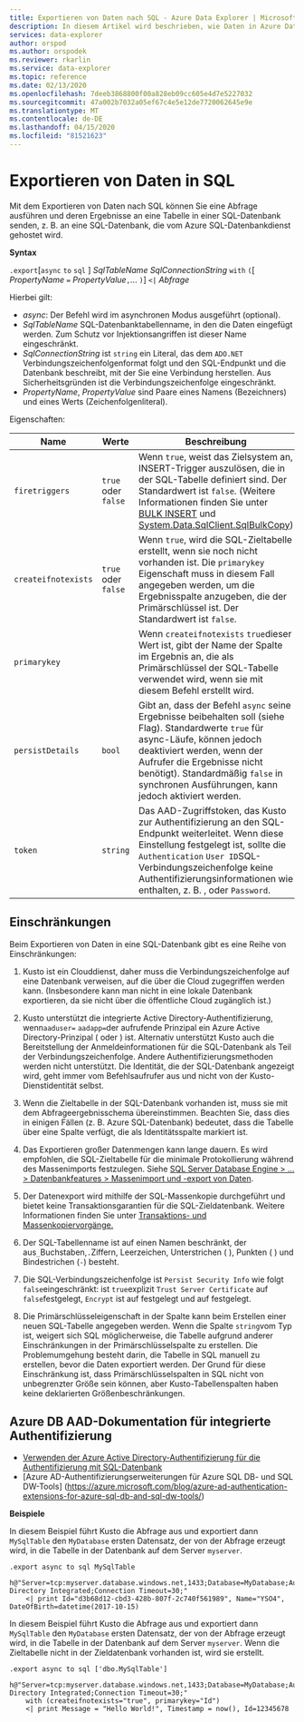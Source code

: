 ```yaml
---
title: Exportieren von Daten nach SQL - Azure Data Explorer | Microsoft Docs
description: In diesem Artikel wird beschrieben, wie Daten in Azure Data Explorer in SQL exportiert werden.
services: data-explorer
author: orspod
ms.author: orspodek
ms.reviewer: rkarlin
ms.service: data-explorer
ms.topic: reference
ms.date: 02/13/2020
ms.openlocfilehash: 7deeb3868800f00a828eb09cc605e4d7e5227032
ms.sourcegitcommit: 47a002b7032a05ef67c4e5e12de7720062645e9e
ms.translationtype: MT
ms.contentlocale: de-DE
ms.lasthandoff: 04/15/2020
ms.locfileid: "81521623"
---
```

# <a name="export-data-to-sql"></a>Exportieren von Daten in SQL

Mit dem Exportieren von Daten nach SQL können Sie eine Abfrage ausführen und deren Ergebnisse an eine Tabelle in einer SQL-Datenbank senden, z. B. an eine SQL-Datenbank, die vom Azure SQL-Datenbankdienst gehostet wird.

**Syntax**

`.export`[`async` `to` `sql` ] *SqlTableName* *SqlConnectionString* `with` `(`[ *PropertyName* `=` *PropertyValue*`,`... `)`] `<|` *Abfrage*

Hierbei gilt:
* *async*: Der Befehl wird im asynchronen Modus ausgeführt (optional).
* *SqlTableName* SQL-Datenbanktabellenname, in den die Daten eingefügt werden.
  Zum Schutz vor Injektionsangriffen ist dieser Name eingeschränkt.
* *SqlConnectionString* ist `string` ein Literal, das dem `ADO.NET` Verbindungszeichenfolgenformat folgt und den SQL-Endpunkt und die Datenbank beschreibt, mit der Sie eine Verbindung herstellen. Aus Sicherheitsgründen ist die Verbindungszeichenfolge eingeschränkt.
* *PropertyName*, *PropertyValue* sind Paare eines Namens (Bezeichners) und eines Werts (Zeichenfolgenliteral).

Eigenschaften:

|Name               |Werte           |Beschreibung|
|-------------------|-----------------|-----------|
|`firetriggers`     |`true` oder `false`|Wenn `true`, weist das Zielsystem an, INSERT-Trigger auszulösen, die in der SQL-Tabelle definiert sind. Der Standardwert ist `false`. (Weitere Informationen finden Sie unter [BULK INSERT](https://msdn.microsoft.com/library/ms188365.aspx) und [System.Data.SqlClient.SqlBulkCopy](https://msdn.microsoft.com/library/system.data.sqlclient.sqlbulkcopy(v=vs.110).aspx))|
|`createifnotexists`|`true` oder `false`|Wenn `true`, wird die SQL-Zieltabelle erstellt, wenn sie noch nicht vorhanden ist. Die `primarykey` Eigenschaft muss in diesem Fall angegeben werden, um die Ergebnisspalte anzugeben, die der Primärschlüssel ist. Der Standardwert ist `false`.|
|`primarykey`       |                 |Wenn `createifnotexists` `true`dieser Wert ist, gibt der Name der Spalte im Ergebnis an, die als Primärschlüssel der SQL-Tabelle verwendet wird, wenn sie mit diesem Befehl erstellt wird.|
|`persistDetails`   |`bool`           |Gibt an, dass der Befehl `async` seine Ergebnisse beibehalten soll (siehe Flag). Standardwerte `true` für async-Läufe, können jedoch deaktiviert werden, wenn der Aufrufer die Ergebnisse nicht benötigt). Standardmäßig `false` in synchronen Ausführungen, kann jedoch aktiviert werden. |
|`token`            |`string`         |Das AAD-Zugriffstoken, das Kusto zur Authentifizierung an den SQL-Endpunkt weiterleitet. Wenn diese Einstellung festgelegt ist, sollte die `Authentication` `User ID`SQL-Verbindungszeichenfolge keine Authentifizierungsinformationen wie enthalten, z. B. , oder `Password`.|

## <a name="limitations-and-restrictions"></a>Einschränkungen

Beim Exportieren von Daten in eine SQL-Datenbank gibt es eine Reihe von Einschränkungen:

1. Kusto ist ein Clouddienst, daher muss die Verbindungszeichenfolge auf eine Datenbank verweisen, auf die über die Cloud zugegriffen werden kann. (Insbesondere kann man nicht in eine lokale Datenbank exportieren, da sie nicht über die öffentliche Cloud zugänglich ist.)

2. Kusto unterstützt die integrierte Active Directory-Authentifizierung, wenn`aaduser=` `aadapp=`der aufrufende Prinzipal ein Azure Active Directory-Prinzipal ( oder ) ist.
   Alternativ unterstützt Kusto auch die Bereitstellung der Anmeldeinformationen für die SQL-Datenbank als Teil der Verbindungszeichenfolge. Andere Authentifizierungsmethoden werden nicht unterstützt. Die Identität, die der SQL-Datenbank angezeigt wird, geht immer vom Befehlsaufrufer aus und nicht von der Kusto-Dienstidentität selbst.

3. Wenn die Zieltabelle in der SQL-Datenbank vorhanden ist, muss sie mit dem Abfrageergebnisschema übereinstimmen. Beachten Sie, dass dies in einigen Fällen (z. B. Azure SQL-Datenbank) bedeutet, dass die Tabelle über eine Spalte verfügt, die als Identitätsspalte markiert ist.

4. Das Exportieren großer Datenmengen kann lange dauern. Es wird empfohlen, die SQL-Zieltabelle für die minimale Protokollierung während des Massenimports festzulegen.
   Siehe [SQL Server Database Engine > ... > Datenbankfeatures > Massenimport und -export von Daten](https://msdn.microsoft.com/library/ms190422.aspx).

5. Der Datenexport wird mithilfe der SQL-Massenkopie durchgeführt und bietet keine Transaktionsgarantien für die SQL-Zieldatenbank. Weitere Informationen finden Sie unter [Transaktions- und Massenkopiervorgänge.](https://docs.microsoft.com/dotnet/framework/data/adonet/sql/transaction-and-bulk-copy-operations)

6. Der SQL-Tabellenname ist auf einen Namen beschränkt, der aus`_`Buchstaben,`.`Ziffern, Leerzeichen, Unterstrichen ( ), Punkten ( ) und Bindestrichen (`-`) besteht.

7. Die SQL-Verbindungszeichenfolge ist `Persist Security Info` wie folgt `false`eingeschränkt: ist `true`explizit `Trust Server Certificate` auf `false`festgelegt, `Encrypt` ist auf festgelegt und auf festgelegt.

8. Die Primärschlüsseleigenschaft in der Spalte kann beim Erstellen einer neuen SQL-Tabelle angegeben werden. Wenn die Spalte `string`vom Typ ist, weigert sich SQL möglicherweise, die Tabelle aufgrund anderer Einschränkungen in der Primärschlüsselspalte zu erstellen. Die Problemumgehung besteht darin, die Tabelle in SQL manuell zu erstellen, bevor die Daten exportiert werden. Der Grund für diese Einschränkung ist, dass Primärschlüsselspalten in SQL nicht von unbegrenzter Größe sein können, aber Kusto-Tabellenspalten haben keine deklarierten Größenbeschränkungen.

## <a name="azure-db-aad-integrated-authentication-documentation"></a>Azure DB AAD-Dokumentation für integrierte Authentifizierung

* [Verwenden der Azure Active Directory-Authentifizierung für die Authentifizierung mit SQL-Datenbank](https://docs.microsoft.com/azure/sql-database/sql-database-aad-authentication)
* [Azure AD-Authentifizierungserweiterungen für Azure SQL DB- und SQL DW-Tools] (https://azure.microsoft.com/blog/azure-ad-authentication-extensions-for-azure-sql-db-and-sql-dw-tools/)

**Beispiele** 

In diesem Beispiel führt Kusto die Abfrage aus und exportiert dann `MySqlTable` den `MyDatabase` ersten Datensatz, der von der Abfrage erzeugt wird, in die Tabelle in der Datenbank auf dem Server `myserver`.

```kusto 
.export async to sql MySqlTable
    h@"Server=tcp:myserver.database.windows.net,1433;Database=MyDatabase;Authentication=Active Directory Integrated;Connection Timeout=30;"
    <| print Id="d3b68d12-cbd3-428b-807f-2c740f561989", Name="YSO4", DateOfBirth=datetime(2017-10-15)
```

In diesem Beispiel führt Kusto die Abfrage aus und exportiert dann `MySqlTable` den `MyDatabase` ersten Datensatz, der von der Abfrage erzeugt wird, in die Tabelle in der Datenbank auf dem Server `myserver`.
Wenn die Zieltabelle nicht in der Zieldatenbank vorhanden ist, wird sie erstellt.

```kusto 
.export async to sql ['dbo.MySqlTable']
    h@"Server=tcp:myserver.database.windows.net,1433;Database=MyDatabase;Authentication=Active Directory Integrated;Connection Timeout=30;"
    with (createifnotexists="true", primarykey="Id")
    <| print Message = "Hello World!", Timestamp = now(), Id=12345678
```